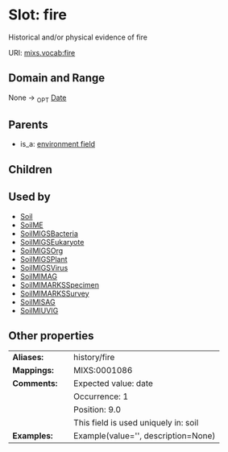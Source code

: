 
# Slot: fire


Historical and/or physical evidence of fire

URI: [mixs.vocab:fire](https://w3id.org/mixs/vocab/fire)


## Domain and Range

None ->  <sub>OPT</sub> [Date](types/Date.md)

## Parents

 *  is_a: [environment field](environment_field.md)

## Children


## Used by

 * [Soil](Soil.md)
 * [SoilME](SoilME.md)
 * [SoilMIGSBacteria](SoilMIGSBacteria.md)
 * [SoilMIGSEukaryote](SoilMIGSEukaryote.md)
 * [SoilMIGSOrg](SoilMIGSOrg.md)
 * [SoilMIGSPlant](SoilMIGSPlant.md)
 * [SoilMIGSVirus](SoilMIGSVirus.md)
 * [SoilMIMAG](SoilMIMAG.md)
 * [SoilMIMARKSSpecimen](SoilMIMARKSSpecimen.md)
 * [SoilMIMARKSSurvey](SoilMIMARKSSurvey.md)
 * [SoilMISAG](SoilMISAG.md)
 * [SoilMIUVIG](SoilMIUVIG.md)

## Other properties

|  |  |  |
| --- | --- | --- |
| **Aliases:** | | history/fire |
| **Mappings:** | | MIXS:0001086 |
| **Comments:** | | Expected value: date |
|  | | Occurrence: 1 |
|  | | Position: 9.0 |
|  | | This field is used uniquely in: soil |
| **Examples:** | | Example(value='', description=None) |

